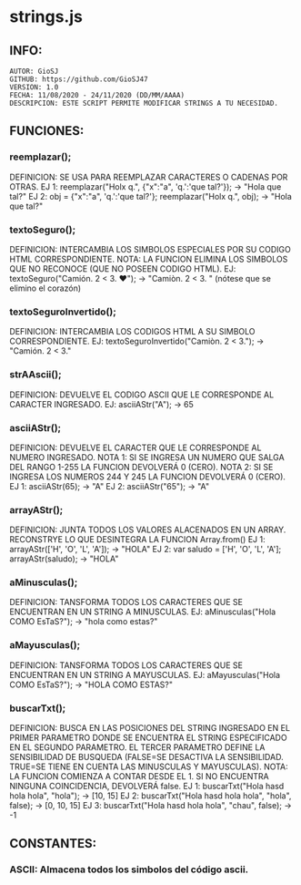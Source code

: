 # strings.js
## 	INFO:
	AUTOR: GioSJ
	GITHUB: https://github.com/GioSJ47
	VERSION: 1.0
	FECHA: 11/08/2020 - 24/11/2020 (DD/MM/AAAA)
	DESCRIPCION: ESTE SCRIPT PERMITE MODIFICAR STRINGS A TU NECESIDAD.
	
## FUNCIONES:
### reemplazar();
DEFINICION: SE USA PARA REEMPLAZAR CARACTERES O CADENAS POR OTRAS.
EJ 1: reemplazar("Holx q.", {"x":"a", 'q.':'que tal?'}); -> "Hola que tal?"
EJ 2: obj = {"x":"a", 'q.':'que tal?'};
      reemplazar("Holx q.", obj); -> "Hola que tal?"
	
### textoSeguro();
DEFINICION: INTERCAMBIA LOS SIMBOLOS ESPECIALES POR SU CODIGO HTML CORRESPONDIENTE.
NOTA: LA FUNCION ELIMINA LOS SIMBOLOS QUE NO RECONOCE (QUE NO POSEEN CODIGO HTML).
EJ: textoSeguro("Camión. 2 < 3. ♥"); -> "Cami&#242;n. 2 &#60; 3. "   (nótese que se elimino el corazón)

### textoSeguroInvertido();
DEFINICION: INTERCAMBIA LOS CODIGOS HTML A SU SIMBOLO CORRESPONDIENTE.
EJ: textoSeguroInvertido("Cami&#242;n. 2 &#60; 3."); -> "Camión. 2 < 3."
### strAAscii();
DEFINICION: DEVUELVE EL CODIGO ASCII QUE LE CORRESPONDE AL CARACTER INGRESADO.
EJ: asciiAStr("A"); -> 65

### asciiAStr();
DEFINICION: DEVUELVE EL CARACTER QUE LE CORRESPONDE AL NUMERO INGRESADO.
NOTA 1: SI SE INGRESA UN NUMERO QUE SALGA DEL RANGO 1-255 LA FUNCION DEVOLVERÁ 0 (CERO).
NOTA 2: SI SE INGRESA LOS NUMEROS 244 Y 245 LA FUNCION DEVOLVERÁ 0 (CERO).
EJ 1: asciiAStr(65); -> "A"
EJ 2: asciiAStr("65"); -> "A"

### arrayAStr();
DEFINICION: JUNTA TODOS LOS VALORES ALACENADOS EN UN ARRAY. RECONSTRYE LO QUE DESINTEGRA LA FUNCION Array.from()
EJ 1: arrayAStr(['H', 'O', 'L', 'A']); -> "HOLA"
EJ 2: var saludo = ['H', 'O', 'L', 'A'];
	  arrayAStr(saludo); -> "HOLA"

### aMinusculas();
DEFINICION: TANSFORMA TODOS LOS CARACTERES QUE SE ENCUENTRAN EN UN STRING A MINUSCULAS.
EJ: aMinusculas("Hola COMO EsTaS?"); -> "hola como estas?"

### aMayusculas();
DEFINICION: TANSFORMA TODOS LOS CARACTERES QUE SE ENCUENTRAN EN UN STRING A MAYUSCULAS.
EJ: aMayusculas("Hola COMO EsTaS?"); -> "HOLA COMO ESTAS?"

### buscarTxt();
DEFINICION: BUSCA EN LAS POSICIONES DEL STRING INGRESADO EN EL PRIMER PARAMETRO DONDE SE ENCUENTRA EL STRING ESPECIFICADO EN EL SEGUNDO PARAMETRO. EL TERCER PARAMETRO DEFINE LA SENSIBILIDAD DE BUSQUEDA (FALSE=SE DESACTIVA LA SENSIBILIDAD. TRUE=SE TIENE EN CUENTA LAS MINUSCULAS Y MAYUSCULAS).
NOTA: LA FUNCION COMIENZA A CONTAR DESDE EL 1. SI NO ENCUENTRA NINGUNA COINCIDENCIA, DEVOLVERÁ false.
EJ 1: buscarTxt("Hola hasd hola hola", "hola");        -> [10, 15]
EJ 2: buscarTxt("Hola hasd hola hola", "hola", false); -> [0, 10, 15]
EJ 3: buscarTxt("Hola hasd hola hola", "chau", false); -> -1
		
## CONSTANTES:
### ASCII: Almacena todos los simbolos del código ascii.
